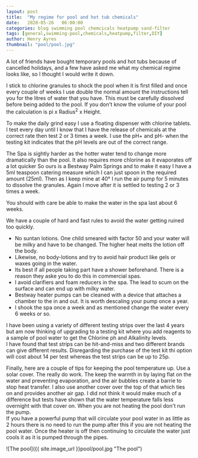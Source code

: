 ```yaml
---
layout: post
title:  "My regime for pool and hot tub chemicals"
date:   2020-05-26   06:00:00
categories: blog swimming pool chemcicals heatpump sand-filter
tags: [general,swimming-pool,chemicals,heatpump,filter,DIY]
author: Henry Ayres
thumbnail: "pool/pool.jpg"
---
```


A lot of friends have bought temporary pools and hot tubs because of cancelled holidays,
 and a few have asked me what my chemical regime looks like, so I thought I would write it down. 

I stick to chlorine granules to shock the pool when it is first filled and once every couple of weeks I use double 
the normal amount the instructions tell you for the litres of water that you have.  This must be carefully dissolved before being added to the pool.
If you don't know the volume of your pool the calculation is pi x Radius<sup>2</sup> x Height.

To make the daily grind easy I use a floating dispenser with chlorine tablets.  
I test every day until I know that I have the release of chemicals at the correct rate then test 2 or 3 times a week. 
I use the pH+ and pH- when the testing kit indicates that the pH levels are out of the correct range.

The Spa is sightly harder as the hotter water tend to change more dramatically than the pool.
It also requires more chlorine as it evaporates off a lot quicker
So ours is a Bestway Palm Springs and to make it easy I have a 5ml teaspoon catering measure which I can just spoon in the required amount (25ml). 
Then as I keep mine at 40° I run the air pump for 5 minutes to dissolve the granules.
Again I move after it is settled to testing 2 or 3 times a week.

You should with care be able to make the water in the spa last about 6 weeks.  

We have a couple of hard and fast rules to avoid the water getting ruined too quickly.

 - No suntan lotions.  One child smeared with factor 50 and your water will be milky and have to be changed.  The higher heat melts the lotion off the body.
 - Likewise, no body-lotions and try to avoid hair product like gels or waxes going in the water.
 - Its best if all people taking part have a shower beforehand.  There is a reason they aske you to do this in commercial spas.
 - I avoid clarifiers and foam reducers in the spa.  The lead to scum on the surface and can end up with milky water.
 - Bestway heater pumps can be cleaned with a device that attaches a chamber to the in and out. It is worth descaling your pump once a year.
 - I shook the spa once a week and as mentioned change the water every  6 weeks or so.
 
 I have been using a variety of different testing strips over the last 4 years 
 but am now thinking of upgrading to a testing kit where you add reagents to a sample of pool water to get the Chlorine ph and Alkalinity levels.  
 I have found that test strips can be hit-and-miss and two different brands can give different results. 
 Disregarding the purchase of the test kit thi option will cost about 14 per test whereas the test strips can be up to 25p.
 
 Finally, here are a couple of tips for keeping the pool temperature up.
 Use a solar cover.  The really do work.  The keep the warmth in by laying flat on the water and preventing evaporation, and the air bubbles create a barrie to stop heat transfer. 
 I also use another cover over the top of that which ties on and provides another air gap. 
 I did not think it would make much of a difference but tests have shown that the water temperature falls less overnight with that cover on. 
 When you are not heating the pool don't run the pump.  
 If you have a powerful pump that will circulate your pool water in as little as 2 hours there is no need to run the pump after this if you are not heating the pool water.
 Once the heater is off then continuing to circulate the water just cools it as it is pumped through the pipes.
 
 ![The pool]({{ site.image_url }}pool/pool.jpg "The pool")

 